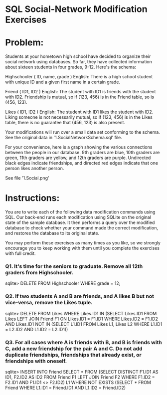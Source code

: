# SQL Social-Network Modification Exercises


# Problem:
Students at your hometown high school have decided to organize their social network using databases. So far, they have collected information about sixteen students in four grades, 9-12. Here's the schema:

Highschooler ( ID, name, grade )
English: There is a high school student with unique ID and a given first name in a certain grade.

Friend ( ID1, ID2 )
English: The student with ID1 is friends with the student with ID2. Friendship is mutual, so if (123, 456) is in the Friend table, so is (456, 123).

Likes ( ID1, ID2 )
English: The student with ID1 likes the student with ID2. Liking someone is not necessarily mutual, so if (123, 456) is in the Likes table, there is no guarantee that (456, 123) is also present.

Your modifications will run over a small data set conforming to the schema. See the original data in '1.SocialNetworkSchema.sql' file.

For your convenience, here is a graph showing the various connections between the people in our database. 9th graders are blue, 10th graders are green, 11th graders are yellow, and 12th graders are purple. Undirected black edges indicate friendships, and directed red edges indicate that one person likes another person.

See file '1.Social.png'


# Instructions: 
You are to write each of the following data modification commands using SQL. Our back-end runs each modification using SQLite on the original state of the sample database. It then performs a query over the modified database to check whether your command made the correct modification, and restores the database to its original state. 

You may perform these exercises as many times as you like, so we strongly encourage you to keep working with them until you complete the exercises with full credit.


### Q1. It's time for the seniors to graduate. Remove all 12th graders from Highschooler.
sqlite> DELETE FROM Highschooler WHERE grade = 12;


### Q2. If two students A and B are friends, and A likes B but not vice-versa, remove the Likes tuple.
sqlite> DELETE FROM Likes WHERE Likes.ID1 IN (SELECT Likes.ID1 FROM Likes LEFT JOIN Friend F1 ON Likes.ID1 = F1.ID1 WHERE Likes.ID2 = F1.ID2 AND Likes.ID1 NOT IN (SELECT L1.ID1 FROM Likes L1, Likes L2 WHERE L1.ID1 = L2.ID2 AND L1.ID2 = L2.ID1))


### Q3. For all cases where A is friends with B, and B is friends with C, add a new friendship for the pair A and C. Do not add duplicate friendships, friendships that already exist, or friendships with oneself. 
sqlite> INSERT INTO Friend SELECT * FROM (SELECT DISTINCT F1.ID1 AS ID1, F2.ID2 AS ID2 FROM Friend F1 LEFT JOIN Friend F2 WHERE F1.ID2 = F2.ID1 AND F1.ID1 <> F2.ID2) L1 WHERE NOT EXISTS (SELECT * FROM Friend WHERE L1.ID1 = Friend.ID1 AND L1.ID2 = Friend.ID2)
